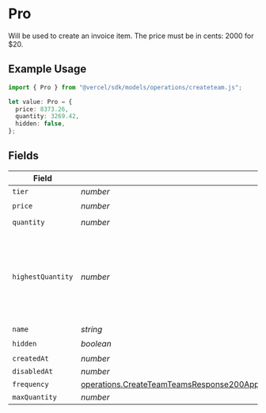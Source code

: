 # Pro

Will be used to create an invoice item. The price must be in cents: 2000 for $20.

## Example Usage

```typescript
import { Pro } from "@vercel/sdk/models/operations/createteam.js";

let value: Pro = {
  price: 8373.26,
  quantity: 3269.42,
  hidden: false,
};
```

## Fields

| Field                                                                                                                                                                                                              | Type                                                                                                                                                                                                               | Required                                                                                                                                                                                                           | Description                                                                                                                                                                                                        |
| ------------------------------------------------------------------------------------------------------------------------------------------------------------------------------------------------------------------ | ------------------------------------------------------------------------------------------------------------------------------------------------------------------------------------------------------------------ | ------------------------------------------------------------------------------------------------------------------------------------------------------------------------------------------------------------------ | ------------------------------------------------------------------------------------------------------------------------------------------------------------------------------------------------------------------ |
| `tier`                                                                                                                                                                                                             | *number*                                                                                                                                                                                                           | :heavy_minus_sign:                                                                                                                                                                                                 | N/A                                                                                                                                                                                                                |
| `price`                                                                                                                                                                                                            | *number*                                                                                                                                                                                                           | :heavy_check_mark:                                                                                                                                                                                                 | N/A                                                                                                                                                                                                                |
| `quantity`                                                                                                                                                                                                         | *number*                                                                                                                                                                                                           | :heavy_check_mark:                                                                                                                                                                                                 | N/A                                                                                                                                                                                                                |
| `highestQuantity`                                                                                                                                                                                                  | *number*                                                                                                                                                                                                           | :heavy_minus_sign:                                                                                                                                                                                                 | The highest quantity in the current period. Used to render the correct enable/disable UI for add-ons.                                                                                                              |
| `name`                                                                                                                                                                                                             | *string*                                                                                                                                                                                                           | :heavy_minus_sign:                                                                                                                                                                                                 | N/A                                                                                                                                                                                                                |
| `hidden`                                                                                                                                                                                                           | *boolean*                                                                                                                                                                                                          | :heavy_check_mark:                                                                                                                                                                                                 | N/A                                                                                                                                                                                                                |
| `createdAt`                                                                                                                                                                                                        | *number*                                                                                                                                                                                                           | :heavy_minus_sign:                                                                                                                                                                                                 | N/A                                                                                                                                                                                                                |
| `disabledAt`                                                                                                                                                                                                       | *number*                                                                                                                                                                                                           | :heavy_minus_sign:                                                                                                                                                                                                 | N/A                                                                                                                                                                                                                |
| `frequency`                                                                                                                                                                                                        | [operations.CreateTeamTeamsResponse200ApplicationJSONResponseBodyBillingInvoiceItemsProFrequency](../../models/operations/createteamteamsresponse200applicationjsonresponsebodybillinginvoiceitemsprofrequency.md) | :heavy_minus_sign:                                                                                                                                                                                                 | N/A                                                                                                                                                                                                                |
| `maxQuantity`                                                                                                                                                                                                      | *number*                                                                                                                                                                                                           | :heavy_minus_sign:                                                                                                                                                                                                 | N/A                                                                                                                                                                                                                |